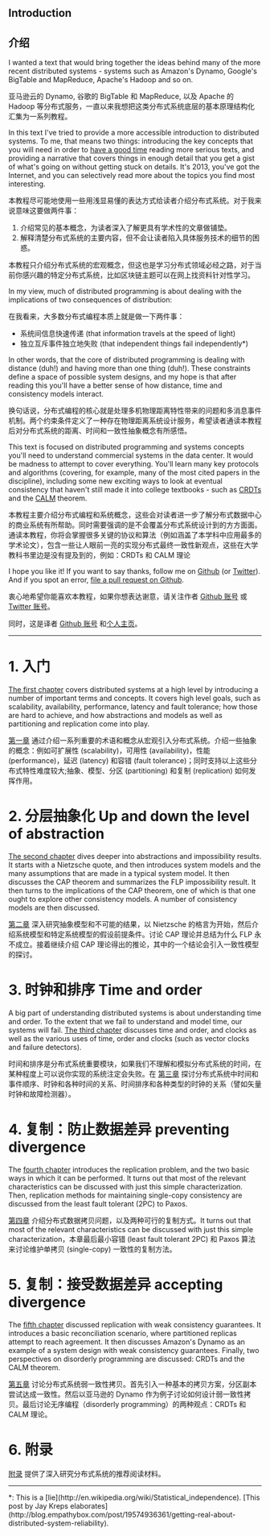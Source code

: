 ## Introduction
## 介绍

I wanted a text that would bring together the ideas behind many of the more recent distributed systems - systems such as Amazon's Dynamo, Google's BigTable and MapReduce, Apache's Hadoop and so on.

亚马逊云的 Dynamo, 谷歌的 BigTable 和 MapReduce, 以及 Apache 的 Hadoop 等分布式服务，一直以来我想把这类分布式系统底层的基本原理结构化汇集为一系列教程。

In this text I've tried to provide a more accessible introduction to distributed systems. To me, that means two things: introducing the key concepts that you will need in order to [have a good time](https://www.google.com/search?q=super+cool+ski+instructor) reading more serious texts, and providing a narrative that covers things in enough detail that you get a gist of what's going on without getting stuck on details. It's 2013, you've got the Internet, and you can selectively read more about the topics you find most interesting.

本教程尽可能地使用一些用浅显易懂的表达方式给读者介绍分布式系统。对于我来说意味这要做两件事：
1. 介绍常见的基本概念，为读者深入了解更具有学术性的文章做铺垫。
2. 解释清楚分布式系统的主要内容，但不会让读者陷入具体服务技术的细节的困惑。

本教程只介绍分布式系统的宏观概念，但这也是学习分布式领域必经之路，对于当前你感兴趣的特定分布式系统，比如区块链主题可以在网上找资料针对性学习。

In my view, much of distributed programming is about dealing with the implications of two consequences of distribution:

在我看来，大多数分布式编程本质上就是做一下两件事：
- 系统间信息快速传递 (that information travels at the speed of light)
- 独立互斥事件独立地失败 (that independent things fail independently*)

In other words, that the core of distributed programming is dealing with distance (duh!) and having more than one thing (duh!). These constraints define a space of possible system designs, and my hope is that after reading this you'll have a better sense of how distance, time and consistency models interact.

换句话说，分布式编程的核心就是处理多机物理距离特性带来的问题和多消息事件机制。两个约束条件定义了一种存在物理距离系统设计服务，希望读者通读本教程后对分布式系统的距离、时间和一致性抽象概念有所感悟。

This text is focused on distributed programming and systems concepts you'll need to understand commercial systems in the data center. It would be madness to attempt to cover everything. You'll learn many key protocols and algorithms (covering, for example, many of the most cited papers in the discipline), including some new exciting ways to look at eventual consistency that haven't still made it into college textbooks - such as [CRDTs](https://en.wikipedia.org/wiki/Conflict-free_replicated_data_type) and the [CALM](http://bloom-lang.net/calm/) theorem.

本教程主要介绍分布式编程和系统概念，这些会对读者进一步了解分布式数据中心的商业系统有所帮助。同时需要强调的是不会覆盖分布式系统设计到的方方面面。通读本教程，你将会掌握很多关键的协议和算法（例如涵盖了本学科中应用最多的学术论文），包含一些让人眼前一亮的实现分布式最终一致性新观点，这些在大学教科书里边是没有提及到的，例如：CRDTs 和 CALM 理论

I hope you like it! If you want to say thanks, follow me on [Github](https://github.com/mixu/) (or [Twitter](http://twitter.com/mikitotakada)). And if you spot an error, [file a pull request on Github](https://github.com/mixu/distsysbook/issues).

衷心地希望你能喜欢本教程，如果你想表达谢意，请关注作者 [Github 账号](https://github.com/mixu/) 或 [Twitter 账号](https://twitter.com/mikitotakada)。

同时，这是译者 [Github 账号](https://github.com/wenweih) 和[个人主页](https://huangwenwei.com)。

---

# 1. 入门

[The first chapter](intro.html) covers distributed systems at a high level by introducing a number of important terms and concepts. It covers high level goals, such as scalability, availability, performance, latency and fault tolerance; how those are hard to achieve, and how abstractions and models as well as partitioning and replication come into play.

[第一章](intro.html) 通过介绍一系列重要的术语和概念从宏观引入分布式系统。介绍一些抽象的概念：例如可扩展性 (scalability)，可用性 (availability)，性能 (performance)，延迟 (latency) 和容错 (fault tolerance)；同时支持以上这些分布式特性难度较大;抽象、模型、分区 (partitioning) 和复制 (replication) 如何发挥作用。

# 2. 分层抽象化 Up and down the level of abstraction

[The second chapter](abstractions.html) dives deeper into abstractions and impossibility results. It starts with a Nietzsche quote, and then introduces system models and the many assumptions that are made in a typical system model. It then discusses the CAP theorem and summarizes the FLP impossibility result. It then turns to the implications of the CAP theorem, one of which is that one ought to explore other consistency models. A number of consistency models are then discussed.

[第二章](abstractions.html) 深入研究抽象模型和不可能的结果，以 Nietzsche 的格言为开始，然后介绍系统模型和特定系统模型的假设前提条件。讨论 CAP 理论并总结为什么 FLP 永不成立。接着继续介绍 CAP 理论得出的推论，其中的一个结论会引入一致性模型的探讨。

# 3. 时钟和排序 Time and order

A big part of understanding distributed systems is about understanding time and order.  To the extent that we fail to understand and model time, our systems will fail. [The third chapter](time.html) discusses time and order, and clocks as well as the various uses of time, order and clocks (such as vector clocks and failure detectors).

时间和排序是分布式系统重要模块，如果我们不理解和模拟分布式系统的时间，在某种程度上可以说你实现的系统注定会失败。在 [第三章](time.html) 探讨分布式系统中时间和事件顺序、时钟和各种时间的关系、时间排序和各种类型的时钟的关系（譬如矢量时钟和故障检测器）。

# 4. 复制：防止数据差异 preventing divergence

The [fourth chapter](replication.html) introduces the replication problem, and the two basic ways in which it can be performed. It turns out that most of the relevant characteristics can be discussed with just this simple characterization. Then, replication methods for maintaining single-copy consistency are discussed from the least fault tolerant (2PC) to Paxos.

[第四章](replication.html) 介绍分布式数据拷贝问题，以及两种可行的复制方式。It turns out that most of the relevant characteristics can be discussed with just this simple characterization，本章最后最小容错 (least fault tolerant 2PC) 和 Paxos 算法来讨论维护单拷贝 (single-copy) 一致性的复制方法。

# 5. 复制：接受数据差异 accepting divergence

The [fifth chapter](eventual.html) discussed replication with weak consistency guarantees. It introduces a basic reconciliation scenario, where partitioned replicas attempt to reach agreement. It then discusses Amazon's Dynamo as an example of a system design with weak consistency guarantees. Finally, two perspectives on disorderly programming are discussed: CRDTs and the CALM theorem.

[第五章](eventual.html) 讨论分布式系统弱一致性拷贝。首先引入一种基本的拷贝方案，分区副本尝试达成一致性。然后以亚马逊的 Dynamo 作为例子讨论如何设计弱一致性拷贝。最后讨论无序编程（disorderly programming）的两种观点：CRDTs 和 CALM 理论。

# 6. 附录

[附录](appendix.html) 提供了深入研究分布式系统的推荐阅读材料。

---

<p class="footnote">*: This is a [lie](http://en.wikipedia.org/wiki/Statistical_independence). [This post by Jay Kreps elaborates](http://blog.empathybox.com/post/19574936361/getting-real-about-distributed-system-reliability).
</p>
